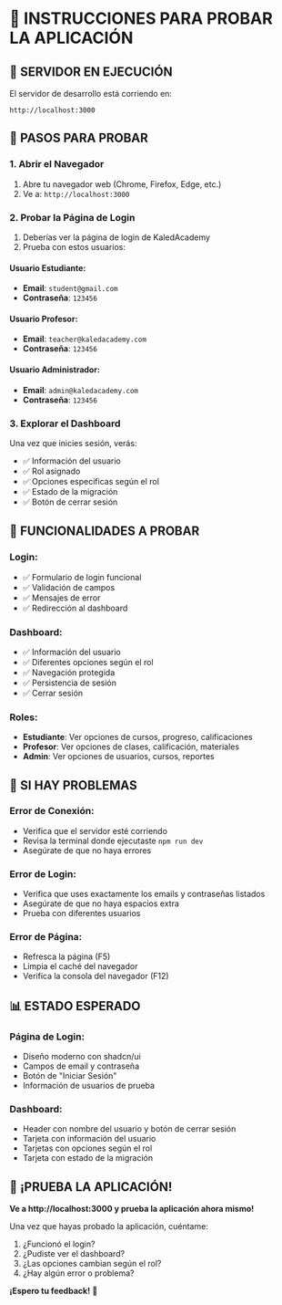 # 🧪 **INSTRUCCIONES PARA PROBAR LA APLICACIÓN**

## 🚀 **SERVIDOR EN EJECUCIÓN**

El servidor de desarrollo está corriendo en:
```
http://localhost:3000
```

## 📱 **PASOS PARA PROBAR**

### **1. Abrir el Navegador**
1. Abre tu navegador web (Chrome, Firefox, Edge, etc.)
2. Ve a: `http://localhost:3000`

### **2. Probar la Página de Login**
1. Deberías ver la página de login de KaledAcademy
2. Prueba con estos usuarios:

#### **Usuario Estudiante:**
- **Email**: `student@gmail.com`
- **Contraseña**: `123456`

#### **Usuario Profesor:**
- **Email**: `teacher@kaledacademy.com`
- **Contraseña**: `123456`

#### **Usuario Administrador:**
- **Email**: `admin@kaledacademy.com`
- **Contraseña**: `123456`

### **3. Explorar el Dashboard**
Una vez que inicies sesión, verás:
- ✅ Información del usuario
- ✅ Rol asignado
- ✅ Opciones específicas según el rol
- ✅ Estado de la migración
- ✅ Botón de cerrar sesión

## 🎯 **FUNCIONALIDADES A PROBAR**

### **Login:**
- ✅ Formulario de login funcional
- ✅ Validación de campos
- ✅ Mensajes de error
- ✅ Redirección al dashboard

### **Dashboard:**
- ✅ Información del usuario
- ✅ Diferentes opciones según el rol
- ✅ Navegación protegida
- ✅ Persistencia de sesión
- ✅ Cerrar sesión

### **Roles:**
- **Estudiante**: Ver opciones de cursos, progreso, calificaciones
- **Profesor**: Ver opciones de clases, calificación, materiales
- **Admin**: Ver opciones de usuarios, cursos, reportes

## 🔧 **SI HAY PROBLEMAS**

### **Error de Conexión:**
- Verifica que el servidor esté corriendo
- Revisa la terminal donde ejecutaste `npm run dev`
- Asegúrate de que no haya errores

### **Error de Login:**
- Verifica que uses exactamente los emails y contraseñas listados
- Asegúrate de que no haya espacios extra
- Prueba con diferentes usuarios

### **Error de Página:**
- Refresca la página (F5)
- Limpia el caché del navegador
- Verifica la consola del navegador (F12)

## 📊 **ESTADO ESPERADO**

### **Página de Login:**
- Diseño moderno con shadcn/ui
- Campos de email y contraseña
- Botón de "Iniciar Sesión"
- Información de usuarios de prueba

### **Dashboard:**
- Header con nombre del usuario y botón de cerrar sesión
- Tarjeta con información del usuario
- Tarjetas con opciones según el rol
- Tarjeta con estado de la migración

## 🎉 **¡PRUEBA LA APLICACIÓN!**

**Ve a http://localhost:3000 y prueba la aplicación ahora mismo!**

Una vez que hayas probado la aplicación, cuéntame:
1. ¿Funcionó el login?
2. ¿Pudiste ver el dashboard?
3. ¿Las opciones cambian según el rol?
4. ¿Hay algún error o problema?

**¡Espero tu feedback!** 🚀
